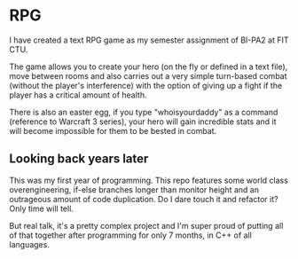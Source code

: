 # RPG

I have created a text RPG game as my semester assignment of BI-PA2 at FIT CTU.

The game allows you to create your hero (on the fly or defined in a text file), move between rooms and also carries out
a very simple turn-based combat (without the player's interference) with the option of giving up a fight if the player has a critical amount of health.

There is also an easter egg, if you type "whoisyourdaddy" as a command (reference to Warcraft 3 series), your hero will gain incredible stats and it will become impossible for them to be bested in combat.

## Looking back years later
This was my first year of programming. This repo features some world class overengineering, if-else branches longer than monitor height and an outrageous amount of code duplication. Do I dare touch it and refactor it? Only time will tell.

But real talk, it's a pretty complex project and I'm super proud of putting all of that together after programming for only 7 months, in C++ of all languages.
